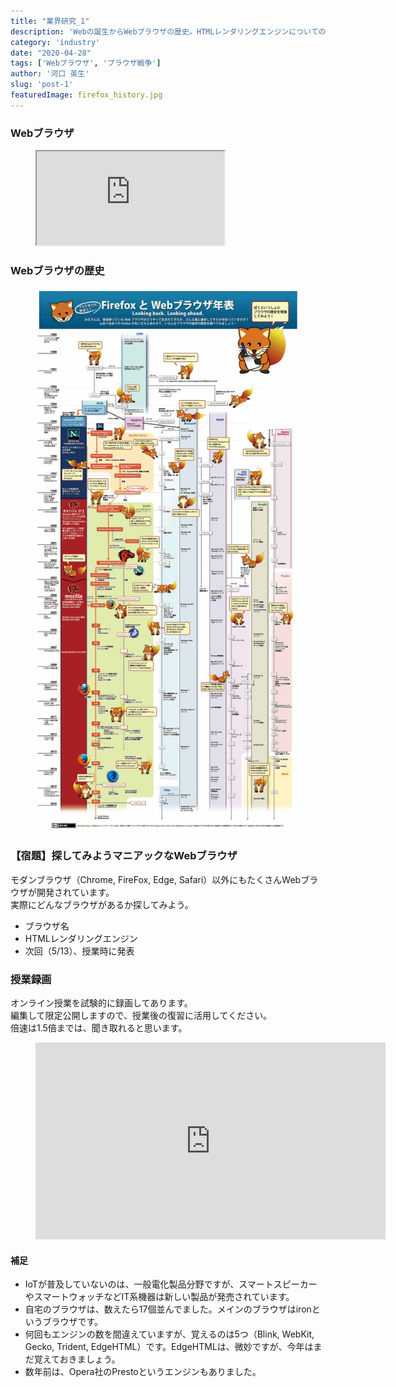 ```yaml
---
title: "業界研究_1"
description: 'Webの誕生からWebブラウザの歴史。HTMLレンダリングエンジンについての解説をします。'
category: 'industry'
date: "2020-04-28"
tags: ['Webブラウザ', 'ブラウザ戦争']
author: '河口 英生'
slug: 'post-1'
featuredImage: firefox_history.jpg
---
```

<h3 class="title is-5" >Webブラウザ</h3>
<figure class="is-fullwidth slide">
  <iframe src="https://drive.google.com/file/d/1lSI1xBALvBINW1zCv6rpHLERIf1iVtr2/preview"></iframe>
</figure>
<h3 class="title is-5" >Webブラウザの歴史</h3>
<figure class="is-fullwidth">

[![Webブラウザの歴史](../../images/firefox_history.jpg)](http://www.notredame.ac.jp/~tyoshida/nclass/front.pdf)

</figure>



<h3 class="title is-5" >【宿題】探してみようマニアックなWebブラウザ</h3>
<p>モダンブラウザ（Chrome, FireFox, Edge, Safari）以外にもたくさんWebブラウザが開発されています。<br>
実際にどんなブラウザがあるか探してみよう。</p>

+ ブラウザ名
+ HTMLレンダリングエンジン
+ 次回（5/13）、授業時に発表

<h3 class="title is-5" >授業録画</h3>

オンライン授業を試験的に録画してあります。  
編集して限定公開しますので、授業後の復習に活用してください。  
倍速は1.5倍までは、聞き取れると思います。

<figure class="is-fullwidth">
<iframe width="560" height="315" src="https://www.youtube.com/embed/tPQKIWQ_K5Q" frameborder="0" allow="accelerometer; autoplay; encrypted-media; gyroscope; picture-in-picture" allowfullscreen></iframe>
</figure>

<h4 class="title is-6">補足</h4>

 + IoTが普及していないのは、一般電化製品分野ですが、スマートスピーカーやスマートウォッチなどIT系機器は新しい製品が発売されています。
 + 自宅のブラウザは、数えたら17個並んでました。メインのブラウザはironというブラウザです。
 + 何回もエンジンの数を間違えていますが、覚えるのは5つ（Blink, WebKit, Gecko, Trident, EdgeHTML）です。EdgeHTMLは、微妙ですが、今年はまだ覚えておきましょう。
 + 数年前は、Opera社のPrestoというエンジンもありました。